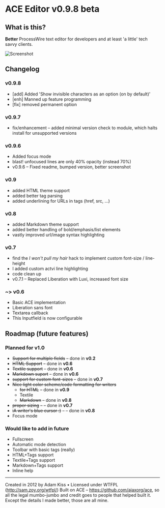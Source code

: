 ACE Editor v0.9.8 beta
=======================

## What is this?

**Better** ProcessWire text editor for developers and at least 'a little' tech savvy clients.

![Screenshot](https://raw.github.com/adamkiss/InputfieldAceEditor/master/screenshot.png)

## Changelog

### v0.9.8

* [add] Added 'Show invisible characters as an option (on by default)'
* [enh] Manned up feature programming
* [fix] removed permanent option

### v0.9.7

* fix/enhancement – added minimal version check to module, which halts install for unsupported versions

### v0.9.6

* Added focus mode
* blast! unfocused lines are only 40% opacity (instead 70%)
* v0.9.6 – Fixed readme, bumped version, better screenshot

### v0.9

* added HTML theme support
* added better tag parsing
* added underlining for URLs in tags (href, src, …)

### v0.8

* added Markdown theme support
* added better handling of bold/emphasis/list elements
* vastly improved url/image syntax highlighting

### v0.7

* find the *I won't pull my hair* hack to implement custom font-size / line-height
* I added custom actvi line highlighting
* code clean up
* v0.7.1 – Replaced Liberation with Luxi, increased font size

### ~> v0.6

* Basic ACE implementation
* Liberation sans font
* Textarea callback
* This Inputfield is now configurable

## Roadmap (future features)

### Planned for v1.0

* ~~Support for multiple fields~~ – done in **v0.2**
* ~~HTML Support~~ – done in **v0.6**
* ~~Textile support~~ – done in **v0.6**
* ~~Markdown suport~~ – done in **v0.6**
* ~~support for custom font-sizes~~ – done in **v0.7**
* ~~Nice light color scheme/code formatting for writers~~
	* ~~for HTML~~ – done in **v0.9**
	* Textile
	* ~~Markdown~~ – done in **v0.8**
* ~~proper sizing~~ – – done in **v0.7**
* ~~iA writer's blue cursor :)~~ – – done in **v0.8**
* Focus mode

### Would like to add in future

* Fullscreen
* Automatic mode detection
* Toolbar with basic tags (really)
* HTML+Tags support
* Textile+Tags support
* Markdown+Tags support
* Inline help

---

Created in 2012 by Adam Kiss • Licensed under WTFPL (http://sam.zoy.org/wtfpl/)
Built on ACE – https://github.com/ajaxorg/ace, so all the legal mumbo-jumbo and credit goes to people that helped built it. Except the details I made better, those are all mine.